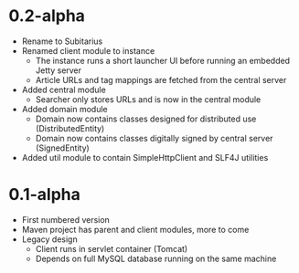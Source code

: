 0.2-alpha
=========
* Rename to Subitarius
* Renamed client module to instance
    * The instance runs a short launcher UI before running an embedded Jetty server
    * Article URLs and tag mappings are fetched from the central server
* Added central module
    * Searcher only stores URLs and is now in the central module
* Added domain module
    * Domain now contains classes designed for distributed use (DistributedEntity)
    * Domain now contains classes digitally signed by central server (SignedEntity)
* Added util module to contain SimpleHttpClient and SLF4J utilities

0.1-alpha
=========
* First numbered version
* Maven project has parent and client modules, more to come
* Legacy design
    * Client runs in servlet container (Tomcat)
    * Depends on full MySQL database running on the same machine
